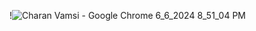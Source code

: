 !![Charan Vamsi - Google Chrome 6_6_2024 8_51_04 PM](https://github.com/Charan211/codsoft-task2/assets/126389137/9c8d5079-fbc8-433d-920f-5fdc09a92015)

